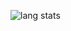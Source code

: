 ![lang stats](https://github-readme-stats.vercel.app/api/top-langs/?username=felix-lipski&layout=compact&count_private=true&langs_count=10&exclude_repo=wiki-to-anki,pixi-calendar-react,react-task-solution,pixi-calendar)
